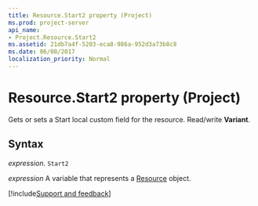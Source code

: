 ```yaml
---
title: Resource.Start2 property (Project)
ms.prod: project-server
api_name:
- Project.Resource.Start2
ms.assetid: 21db7a4f-5203-eca8-986a-952d3a73b8c8
ms.date: 06/08/2017
localization_priority: Normal
---
```



# Resource.Start2 property (Project)

Gets or sets a Start local custom field for the resource. Read/write  **Variant**.


## Syntax

_expression_. `Start2`

_expression_ A variable that represents a [Resource](./Project.Resource.md) object.

[!include[Support and feedback](~/includes/feedback-boilerplate.md)]